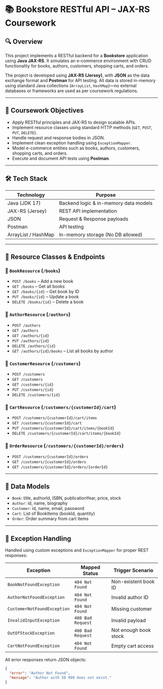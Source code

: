 # 📚 Bookstore RESTful API – JAX-RS Coursework

## 🔍 Overview

This project implements a RESTful backend for a **Bookstore** application using **Java JAX-RS**. It simulates an e-commerce environment with CRUD functionality for books, authors, customers, shopping carts, and orders.

The project is developed using **JAX-RS (Jersey)**, with **JSON** as the data exchange format and **Postman** for API testing. All data is stored in-memory using standard Java collections (`ArrayList`, `HashMap`)—no external databases or frameworks are used as per coursework regulations.

---

## 🎯 Coursework Objectives

- Apply RESTful principles and JAX-RS to design scalable APIs.
- Implement resource classes using standard HTTP methods (`GET`, `POST`, `PUT`, `DELETE`).
- Handle request and response bodies in JSON.
- Implement clean exception handling using `ExceptionMapper`.
- Model e-commerce entities such as books, authors, customers, shopping carts, and orders.
- Execute and document API tests using **Postman**.

---

## 🛠️ Tech Stack

| Technology | Purpose |
|------------|---------|
| Java (JDK 17) | Backend logic & in-memory data models |
| JAX-RS (Jersey) | REST API implementation |
| JSON | Request & Response payloads |
| Postman | API testing |
| ArrayList / HashMap | In-memory storage (No DB allowed) |

---

## 🧩 Resource Classes & Endpoints

### 🔹 `BookResource` (`/books`)
- `POST /books` – Add a new book  
- `GET /books` – Get all books  
- `GET /books/{id}` – Get book by ID  
- `PUT /books/{id}` – Update a book  
- `DELETE /books/{id}` – Delete a book  

### 🔹 `AuthorResource` (`/authors`)
- `POST /authors`  
- `GET /authors`  
- `GET /authors/{id}`  
- `PUT /authors/{id}`  
- `DELETE /authors/{id}`  
- `GET /authors/{id}/books` – List all books by author  

### 🔹 `CustomerResource` (`/customers`)
- `POST /customers`  
- `GET /customers`  
- `GET /customers/{id}`  
- `PUT /customers/{id}`  
- `DELETE /customers/{id}`  

### 🔹 `CartResource` (`/customers/{customerId}/cart`)
- `POST /customers/{customerId}/cart/items`  
- `GET /customers/{customerId}/cart`  
- `PUT /customers/{customerId}/cart/items/{bookId}`  
- `DELETE /customers/{customerId}/cart/items/{bookId}`  

### 🔹 `OrderResource` (`/customers/{customerId}/orders`)
- `POST /customers/{customerId}/orders`  
- `GET /customers/{customerId}/orders`  
- `GET /customers/{customerId}/orders/{orderId}`  

---

## 🧱 Data Models

- `Book`: title, authorId, ISBN, publicationYear, price, stock  
- `Author`: id, name, biography  
- `Customer`: id, name, email, password  
- `Cart`: List of BookItems (bookId, quantity)  
- `Order`: Order summary from cart items  

---

## 🚫 Exception Handling

Handled using custom exceptions and `ExceptionMapper` for proper REST responses:

| Exception | Mapped Status | Trigger Scenario |
|----------|----------------|------------------|
| `BookNotFoundException` | `404 Not Found` | Non-existent book ID |
| `AuthorNotFoundException` | `404 Not Found` | Invalid author ID |
| `CustomerNotFoundException` | `404 Not Found` | Missing customer |
| `InvalidInputException` | `400 Bad Request` | Invalid payload |
| `OutOfStockException` | `400 Bad Request` | Not enough book stock |
| `CartNotFoundException` | `404 Not Found` | Empty cart access |

All error responses return JSON objects:
```json
{
  "error": "Author Not Found",
  "message": "Author with ID 999 does not exist."
}
